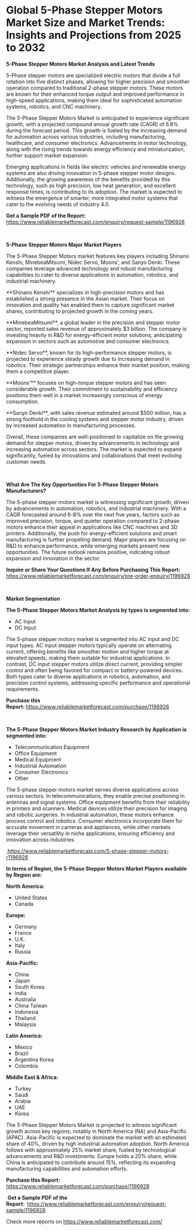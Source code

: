 <p><h1>Global 5-Phase Stepper Motors Market Size and Market Trends: Insights and Projections from 2025 to 2032</h1></p><p><strong>5-Phase Stepper Motors Market Analysis and Latest Trends</strong></p>
<p><p>5-Phase stepper motors are specialized electric motors that divide a full rotation into five distinct phases, allowing for higher precision and smoother operation compared to traditional 2-phase stepper motors. These motors are known for their enhanced torque output and improved performance in high-speed applications, making them ideal for sophisticated automation systems, robotics, and CNC machinery.</p><p>The 5-Phase Stepper Motors Market is anticipated to experience significant growth, with a projected compound annual growth rate (CAGR) of 5.8% during the forecast period. This growth is fueled by the increasing demand for automation across various industries, including manufacturing, healthcare, and consumer electronics. Advancements in motor technology, along with the rising trends towards energy efficiency and miniaturization, further support market expansion.</p><p>Emerging applications in fields like electric vehicles and renewable energy systems are also driving innovation in 5-phase stepper motor designs. Additionally, the growing awareness of the benefits provided by this technology, such as high precision, low heat generation, and excellent response times, is contributing to its adoption. The market is expected to witness the emergence of smarter, more integrated motor systems that cater to the evolving needs of industry 4.0.</p></p>
<p><strong>Get a Sample PDF of the Report:&nbsp;</strong> <a href="https://www.reliablemarketforecast.com/enquiry/request-sample/1196928?utm_campaign=3521&utm_medium=2&utm_source=Github&utm_content=ia&utm_term=26032025&utm_id=5-phase-stepper-motors">https://www.reliablemarketforecast.com/enquiry/request-sample/1196928</a></p>
<p>&nbsp;</p>
<p><strong>5-Phase Stepper Motors Major Market Players</strong></p>
<p><p>The 5-Phase Stepper Motors market features key players including Shinano Kenshi, MinebeaMitsumi, Nidec Servo, Moons', and Sanyo Denki. These companies leverage advanced technology and robust manufacturing capabilities to cater to diverse applications in automation, robotics, and industrial machinery.</p><p>**Shinano Kenshi** specializes in high-precision motors and has established a strong presence in the Asian market. Their focus on innovation and quality has enabled them to capture significant market shares, contributing to projected growth in the coming years.</p><p>**MinebeaMitsumi**, a global leader in the precision and stepper motor sector, reported sales revenue of approximately $3 billion. The company is investing heavily in R&D for energy-efficient motor solutions, anticipating expansion in sectors such as automotive and consumer electronics.</p><p>**Nidec Servo**, known for its high-performance stepper motors, is projected to experience steady growth due to increasing demand in robotics. Their strategic partnerships enhance their market position, making them a competitive player.</p><p>**Moons'** focuses on high-torque stepper motors and has seen considerable growth. Their commitment to sustainability and efficiency positions them well in a market increasingly conscious of energy consumption.</p><p>**Sanyo Denki**, with sales revenue estimated around $500 million, has a strong foothold in the cooling systems and stepper motor industry, driven by increased automation in manufacturing processes.</p><p>Overall, these companies are well-positioned to capitalize on the growing demand for stepper motors, driven by advancements in technology and increasing automation across sectors. The market is expected to expand significantly, fueled by innovations and collaborations that meet evolving customer needs.</p></p>
<p>&nbsp;</p>
<p><strong>What Are The Key Opportunities For 5-Phase Stepper Motors Manufacturers?</strong></p>
<p><p>The 5-phase stepper motors market is witnessing significant growth, driven by advancements in automation, robotics, and industrial machinery. With a CAGR forecasted around 6-8% over the next five years, factors such as improved precision, torque, and quieter operation compared to 2-phase motors enhance their appeal in applications like CNC machines and 3D printers. Additionally, the push for energy-efficient solutions and smart manufacturing is further propelling demand. Major players are focusing on R&D to enhance performance, while emerging markets present new opportunities. The future outlook remains positive, indicating robust expansion and innovation in the sector.</p></p>
<p><strong>Inquire or Share Your Questions If Any Before Purchasing This Report:</strong> <a href="https://www.reliablemarketforecast.com/enquiry/pre-order-enquiry/1196928?utm_campaign=3521&utm_medium=2&utm_source=Github&utm_content=ia&utm_term=26032025&utm_id=5-phase-stepper-motors">https://www.reliablemarketforecast.com/enquiry/pre-order-enquiry/1196928</a></p>
<p>&nbsp;</p>
<p><strong>Market Segmentation</strong></p>
<p><strong>The 5-Phase Stepper Motors Market Analysis by types is segmented into:</strong></p>
<p><ul><li>AC Input</li><li>DC Input</li></ul></p>
<p><p>The 5-phase stepper motors market is segmented into AC input and DC input types. AC input stepper motors typically operate on alternating current, offering benefits like smoother motion and higher torque at elevated speeds, making them suitable for industrial applications. In contrast, DC input stepper motors utilize direct current, providing simpler control and often being favored for compact or battery-powered devices. Both types cater to diverse applications in robotics, automation, and precision control systems, addressing specific performance and operational requirements.</p></p>
<p><strong>Purchase this Report:&nbsp;</strong><a href="https://www.reliablemarketforecast.com/purchase/1196928?utm_campaign=3521&utm_medium=2&utm_source=Github&utm_content=ia&utm_term=26032025&utm_id=5-phase-stepper-motors">https://www.reliablemarketforecast.com/purchase/1196928</a></p>
<p>&nbsp;</p>
<p><strong>The 5-Phase Stepper Motors Market Industry Research by Application is segmented into:</strong></p>
<p><ul><li>Telecommunication Equipment</li><li>Office Equipment</li><li>Medical Equipment</li><li>Industrial Automation</li><li>Consumer Electronics</li><li>Other</li></ul></p>
<p><p>The 5-phase stepper motors market serves diverse applications across various sectors. In telecommunications, they enable precise positioning in antennas and signal systems. Office equipment benefits from their reliability in printers and scanners. Medical devices utilize their precision for imaging and robotic surgeries. In industrial automation, these motors enhance process control and robotics. Consumer electronics incorporate them for accurate movement in cameras and appliances, while other markets leverage their versatility in niche applications, ensuring efficiency and innovation across industries.</p></p>
<p><a href="https://www.reliablemarketforecast.com/5-phase-stepper-motors-r1196928?utm_campaign=3521&utm_medium=2&utm_source=Github&utm_content=ia&utm_term=26032025&utm_id=5-phase-stepper-motors">&nbsp;https://www.reliablemarketforecast.com/5-phase-stepper-motors-r1196928</a></p>
<p><strong>In terms of Region, the 5-Phase Stepper Motors Market Players available by Region are:</strong></p>
<p>
    <p> <strong> North America: </strong>
        <ul>
            <li>United States</li>
            <li>Canada</li>
        </ul>
        </p> 
    <p> <strong> Europe: </strong>
        <ul>
            <li>Germany</li>
            <li>France</li>
            <li>U.K.</li>
            <li>Italy</li>
            <li>Russia</li>
        </ul>
        </p> 
    <p> <strong> Asia-Pacific: </strong>
        <ul>
            <li>China</li>
            <li>Japan</li>
            <li>South Korea</li>
            <li>India</li>
            <li>Australia</li>
            <li>China Taiwan</li>
            <li>Indonesia</li>
            <li>Thailand</li>
            <li>Malaysia</li>
        </ul>
        </p> 
    <p> <strong> Latin America: </strong>
        <ul>
            <li>Mexico</li>
            <li>Brazil</li>
            <li>Argentina Korea</li>
            <li>Colombia</li>
        </ul>
        </p> 
    <p> <strong> Middle East & Africa: </strong>
        <ul>
            <li>Turkey</li>
            <li>Saudi</li>
            <li>Arabia</li>
            <li>UAE</li>
            <li>Korea</li>
        </ul>
    </p>
    </p>
<p><p>The 5-Phase Stepper Motors Market is projected to witness significant growth across key regions, notably in North America (NA) and Asia-Pacific (APAC). Asia-Pacific is expected to dominate the market with an estimated share of 40%, driven by high industrial automation adoption. North America follows with approximately 25% market share, fueled by technological advancements and R&D investments. Europe holds a 20% share, while China is anticipated to contribute around 15%, reflecting its expanding manufacturing capabilities and automation efforts.</p></p>
<p><strong>Purchase this Report: </strong><a href="https://www.reliablemarketforecast.com/purchase/1196928?utm_campaign=3521&utm_medium=2&utm_source=Github&utm_content=ia&utm_term=26032025&utm_id=5-phase-stepper-motors">https://www.reliablemarketforecast.com/purchase/1196928</a></p>
<p>&nbsp;<strong>Get a Sample PDF of the Report:&nbsp;&nbsp;</strong><a href="https://www.reliablemarketforecast.com/enquiry/request-sample/1196928?utm_campaign=3521&utm_medium=2&utm_source=Github&utm_content=ia&utm_term=26032025&utm_id=5-phase-stepper-motors">https://www.reliablemarketforecast.com/enquiry/request-sample/1196928</a></p>
<p><strong></strong></p>
<p>Check more reports on <a href="https://www.reliablemarketforecast.com/?utm_campaign=3521&utm_medium=2&utm_source=Github&utm_content=ia&utm_term=26032025&utm_id=5-phase-stepper-motors">https://www.reliablemarketforecast.com/</a></p>